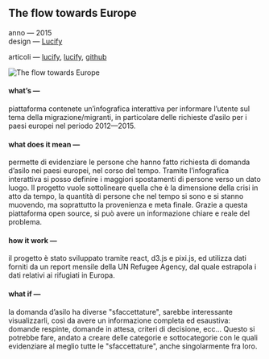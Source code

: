 ## The flow towards Europe
anno — 2015 <br>
design — [Lucify](https://www.lucify.com) <br>

articoli — [lucify](https://www.lucify.com/the-flow-towards-europe/), [lucify](https://blog.lucify.com/a-novel-visualisation-of-the-refugee-crisis-565e40ab5a50), [github](https://github.com/lucified/lucify-refugees)  

![The flow towards Europe](http://i.imgur.com/JLaCik1.jpg)

#### what’s —
piattaforma contenete un’infografica interattiva per informare l’utente sul tema della migrazione/migranti, in particolare delle richieste d’asilo per i paesi europei nel periodo 2012—2015.

#### what does it mean —
permette di evidenziare le persone che hanno fatto richiesta di domanda d’asilo nei paesi europei, nel corso del tempo. Tramite l’infografica interattiva si posso definire i maggiori spostamenti di persone verso un dato luogo. Il progetto vuole sottolineare quella che è la dimensione della crisi in atto da tempo, la quantità di persone che nel tempo si sono e si stanno muovendo, ma soprattutto la provenienza e meta finale. Grazie a questa piattaforma open source, si può avere un informazione chiare e reale del problema.

#### how it work — 
il progetto è stato sviluppato tramite react, d3.js e pixi.js, ed utilizza dati forniti da un report mensile della UN Refugee Agency, dal quale estrapola i dati relativi ai rifugiati in Europa.

#### what if —
la domanda d’asilo ha diverse "sfaccettature", sarebbe interessante visualizzarli, così da avere un informazione completa ed esaustiva: domande respinte, domande in attesa, criteri di decisione, ecc... Questo si potrebbe fare, andato a creare delle categorie e sottocategorie con le quali evidenziare al meglio tutte le "sfaccettature", anche singolarmente fra loro.
